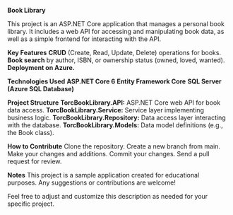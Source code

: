 **Book Library**

This project is an ASP.NET Core application that manages a personal book library. It includes a web API for accessing and manipulating book data, as well as a simple frontend for interacting with the API.


**Key Features**
**CRUD** (Create, Read, Update, Delete) operations for books.
**Book search** by author, ISBN, or ownership status (owned, loved, wanted).
**Deployment on Azure.**


**Technologies Used**
**ASP.NET Core 6**
**Entity Framework Core**
**SQL Server (Azure SQL Database)**


**Project Structure**
**TorcBookLibrary.API:** ASP.NET Core web API for book data access.
**TorcBookLibrary.Service:** Service layer implementing business logic.
**TorcBookLibrary.Repository:** Data access layer interacting with the database.
**TorcBookLibrary.Models:** Data model definitions (e.g., the Book class).


**How to Contribute**
Clone the repository.
Create a new branch from main.
Make your changes and additions.
Commit your changes.
Send a pull request for review.


**Notes**
This project is a sample application created for educational purposes. Any suggestions or contributions are welcome!

Feel free to adjust and customize this description as needed for your specific project.
